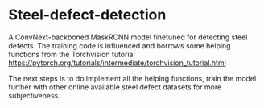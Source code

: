 # Steel-defect-detection
A ConvNext-backboned MaskRCNN model finetuned for detecting steel defects. The training code is influenced and borrows some helping functions from the Torchvision tutorial https://pytorch.org/tutorials/intermediate/torchvision_tutorial.html . 

The next steps is to do implement all the helping functions, train the model further with other online available steel defect datasets for more subjectiveness.



